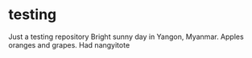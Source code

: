 # testing
Just a testing repository
Bright sunny day in Yangon, Myanmar. Apples oranges and grapes.
Had nangyitote
